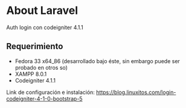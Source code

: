# About Laravel

Auth login con codeigniter 4.1.1

## Requerimiento
- Fedora 33 x64_86 (desarrollado bajo éste, sin embargo puede ser probado en otros so)
- XAMPP 8.0.1
- Codeigniter 4.1.1

Link de configuración e instalación:
https://blog.linuxitos.com/login-codeigniter-4-1-0-bootstrap-5